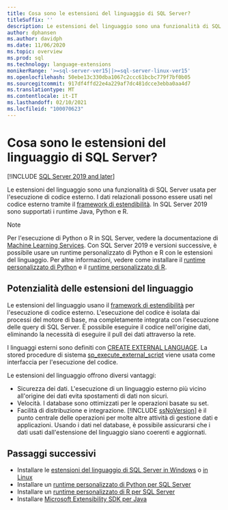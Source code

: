 ```yaml
---
title: Cosa sono le estensioni del linguaggio di SQL Server?
titleSuffix: ''
description: Le estensioni del linguaggio sono una funzionalità di SQL Server usata per l'esecuzione di codice esterno. In SQL Server sono supportati Java, Python e R. I dati relazionali possono essere usati nel codice esterno tramite il framework di estendibilità.
author: dphansen
ms.author: davidph
ms.date: 11/06/2020
ms.topic: overview
ms.prod: sql
ms.technology: language-extensions
monikerRange: '>=sql-server-ver15||>=sql-server-linux-ver15'
ms.openlocfilehash: 50ebe13c330dba1067c2ccc61bcbc779f7bf0b05
ms.sourcegitcommit: 917df4ffd22e4a229af7dc481dcce3ebba0aa4d7
ms.translationtype: MT
ms.contentlocale: it-IT
ms.lasthandoff: 02/10/2021
ms.locfileid: "100070623"
---
```

# <a name="what-is-sql-server-language-extensions"></a>Cosa sono le estensioni del linguaggio di SQL Server?
[!INCLUDE [SQL Server 2019 and later](../includes/applies-to-version/sqlserver2019.md)]

Le estensioni del linguaggio sono una funzionalità di SQL Server usata per l'esecuzione di codice esterno. I dati relazionali possono essere usati nel codice esterno tramite il [framework di estendibilità](concepts/extensibility-framework.md). In SQL Server 2019 sono supportati i runtime Java, Python e R.

> [!NOTE]
> Per l'esecuzione di Python o R in SQL Server, vedere la documentazione di [Machine Learning Services](../machine-learning/sql-server-machine-learning-services.md). Con SQL Server 2019 e versioni successive, è possibile usare un runtime personalizzato di Python e R con le estensioni del linguaggio. Per altre informazioni, vedere come installare il [runtime personalizzato di Python](../machine-learning/install/custom-runtime-python.md) e il [runtime personalizzato di R](../machine-learning/install/custom-runtime-r.md).

## <a name="what-you-can-do-with-language-extensions"></a>Potenzialità delle estensioni del linguaggio

Le estensioni del linguaggio usano il [framework di estendibilità](concepts/extensibility-framework.md) per l'esecuzione di codice esterno. L'esecuzione del codice è isolata dai processi del motore di base, ma completamente integrata con l'esecuzione delle query di SQL Server. È possibile eseguire il codice nell'origine dati, eliminando la necessità di eseguire il pull dei dati attraverso la rete.

I linguaggi esterni sono definiti con [CREATE EXTERNAL LANGUAGE](../t-sql/statements/create-external-language-transact-sql.md). La stored procedure di sistema [sp_execute_external_script](../relational-databases/system-stored-procedures/sp-execute-external-script-transact-sql.md) viene usata come interfaccia per l'esecuzione del codice.

Le estensioni del linguaggio offrono diversi vantaggi:

+ Sicurezza dei dati. L'esecuzione di un linguaggio esterno più vicino all'origine dei dati evita spostamenti di dati non sicuri.
+ Velocità. I database sono ottimizzati per le operazioni basate su set. 
+ Facilità di distribuzione e integrazione. [!INCLUDE [ssNoVersion](../includes/ssnoversion-md.md)] è il punto centrale delle operazioni per molte altre attività di gestione dati e applicazioni. Usando i dati nel database, è possibile assicurarsi che i dati usati dall'estensione del linguaggio siano coerenti e aggiornati.

## <a name="next-steps"></a>Passaggi successivi

+ Installare le [estensioni del linguaggio di SQL Server in Windows](install/windows-java.md) o [in Linux](../linux/sql-server-linux-setup-language-extensions-java.md)
+ Installare un [runtime personalizzato di Python per SQL Server](../machine-learning/install/custom-runtime-python.md)
+ Installare un [runtime personalizzato di R per SQL Server](../machine-learning/install/custom-runtime-r.md)
+ Installare [Microsoft Extensibility SDK per Java](how-to/extensibility-sdk-java-sql-server.md)
